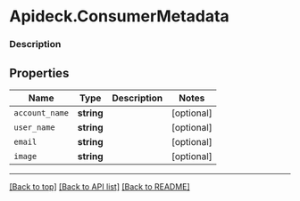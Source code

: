 # Apideck.ConsumerMetadata

### Description

## Properties
Name | Type | Description | Notes
------------ | ------------- | ------------- | -------------
`account_name` | **string** |  | [optional] 
`user_name` | **string** |  | [optional] 
`email` | **string** |  | [optional] 
`image` | **string** |  | [optional] 





---

[[Back to top]](#) [[Back to API list]](../../../../README.md#documentation-for-api-endpoints) [[Back to README]](../../../../README.md)


